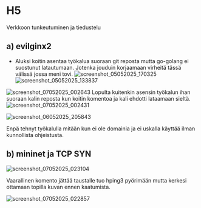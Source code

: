 # H5
Verkkoon tunkeutuminen ja tiedustelu

## a) evilginx2
- Aluksi koitin asentaa työkalua suoraan git reposta mutta go-golang ei suostunut latautumaan. Jotenka jouduin korjaamaan virheitä tässä välissä jossa meni tovi. ![screenshot_05052025_170325](https://github.com/user-attachments/assets/de1a6117-ac54-4eb4-a9d3-bc6d7bedbdf4)![screenshot_05052025_133837](https://github.com/user-attachments/assets/2b19c290-a578-47d8-80ee-cd4b2d857d38)

![screenshot_07052025_002643](https://github.com/user-attachments/assets/6ac3d369-e60f-46ad-9628-d69cb640cca0)
Lopulta kuitenkin asensin työkalun ihan suoraan kalin reposta kun koitin komentoa ja kali ehdotti lataamaan sieltä.![screenshot_07052025_002431](https://github.com/user-attachments/assets/7e2f70bf-414b-4689-a75b-ed78edbefff3)

![screenshot_06052025_205843](https://github.com/user-attachments/assets/6584a7d1-eeab-4eb3-a4fc-5a84cbc58a5a)

Enpä tehnyt työkalulla mitään kun ei ole domainia ja ei uskalla käyttää ilman kunnollista ohjeistusta.

## b) mininet ja TCP SYN
![screenshot_07052025_023104](https://github.com/user-attachments/assets/8ecb3b21-0dee-4d83-b6f8-1ba647796493)

Vaarallinen komento jättää taustalle tuo hping3 pyörimään mutta kerkesi ottamaan topilla kuvan ennen kaatumista.


![screenshot_07052025_022857](https://github.com/user-attachments/assets/d829afe8-6486-46d9-9cb0-cb00a3c15444)
